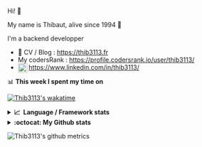 Hi! 👋

My name is Thibaut, alive since 1994 🍷

I'm a backend developper

-   📝 CV / Blog : https://thib3113.fr
-   My codersRank : https://profile.codersrank.io/user/thib3113/
-   <a href="https://www.linkedin.com/in/thib3113/"><img align="left" alt="Thib3113's Linkedin" width="21px" src="https://raw.githubusercontent.com/peterthehan/peterthehan/master/assets/linkedin.svg" /></a> https://www.linkedin.com/in/thib3113/

📊 **This week I spent my time on**

[![Thib3113's wakatime](https://github-readme-stats.vercel.app/api/wakatime?username=thib3113&layout=default&theme=dracula&langs_count=6&hide_title=true&hide_border=true)](https://wakatime.com/@thib3113)

<details>
  <summary><b>📈&nbsp;&nbsp;Language&nbsp;/&nbsp;Framework stats</b></summary>
  <br/>  
  <a href='https://profile.codersrank.io/user/thib3113/'>
  <img src='http://cr-skills-chart-widget.azurewebsites.net/api/api?username=thib3113&padding=30&skills=php,batchfile,javascript,less,mysql,reactjs,scss,shell,typescript,vue'>
  </a>
</details>

<details>
  <summary><b>:octocat: My Github stats</b></summary>
  <br/>  
  
  <img src="https://github-readme-stats.vercel.app/api?username=thib3113&theme=dracula&show_icons=true&" alt="Thib3113's GitHub stats" />

<!--START_SECTION:activity-->

1. 🎉 Merged PR [#226](https://github.com/thib3113/unifi-client/pull/226) in [thib3113/unifi-client](https://github.com/thib3113/unifi-client)
2. 🎉 Merged PR [#229](https://github.com/thib3113/unifi-client/pull/229) in [thib3113/unifi-client](https://github.com/thib3113/unifi-client)
3. 🎉 Merged PR [#236](https://github.com/thib3113/unifi-client/pull/236) in [thib3113/unifi-client](https://github.com/thib3113/unifi-client)
4. 🎉 Merged PR [#54](https://github.com/thib3113/unifi-blockips-srv/pull/54) in [thib3113/unifi-blockips-srv](https://github.com/thib3113/unifi-blockips-srv)
5. 🎉 Merged PR [#233](https://github.com/thib3113/unifi-client/pull/233) in [thib3113/unifi-client](https://github.com/thib3113/unifi-client)
 <!--END_SECTION:activity-->

</details>

![Thib3113's github metrics](https://gist.githubusercontent.com/thib3113/83a96e16f8bca103f1b0e376186c66ec/raw/github-metrics.svg)
